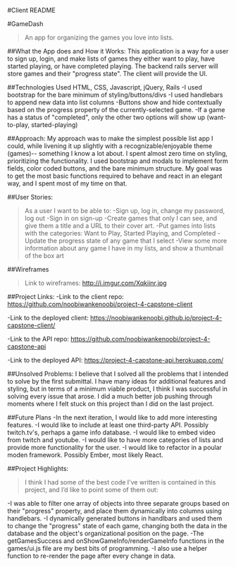 #Client README

#GameDash
>An app for organizing the games you love into lists.

##What the App does and How it Works:
This application is a way for a user to sign up, login, and make lists of games they either want to play, have started playing, or have completed playing.
The backend rails server will store games and their "progress state".
The client will provide the UI.

##Technologies Used
HTML, CSS, Javascript, jQuery, Rails
-I used bootstrap for the bare minimum of styling/buttons/divs
-I used handlebars to append new data into list columns
-Buttons show and hide contextually based on the progress property of the currently-selected game.
-If a game has a status of "completed", only the other two options will show up (want-to-play, started-playing)

##Approach:
My approach was to make the simplest possible list app I could, while livening it up slightly with a recognizable/enjoyable theme (games)-- something I know a lot about. I spent almost zero time on styling, prioritizing the functionality. I used bootstrap and modals to implement form fields, color coded buttons, and the bare minimum structure. My goal was to get the most basic functions required to behave and react in an elegant way, and I spent most of my time on that.

##User Stories:
>As a user I want to be able to:
-Sign up, log in, change my password, log out
-Sign in on sign-up
-Create games that only I can see, and give them a title and a URL to their cover art.
-Put games into lists with the categories: Want to Play, Started Playing, and Completed
-Update the progress state of any game that I select
-View some more information about any game I have in my lists, and show a thumbnail of the box art

##Wireframes
>Link to wireframes:
http://i.imgur.com/Xqkiinr.jpg

##Project Links:
-Link to the client repo: https://github.com/noobiwankenoobi/project-4-capstone-client

-Link to the deployed client: https://noobiwankenoobi.github.io/project-4-capstone-client/

-Link to the API repo: https://github.com/noobiwankenoobi/project-4-capstone-api

-Link to the deployed API: https://project-4-capstone-api.herokuapp.com/

##Unsolved Problems:
I believe that I solved all the problems that I intended to solve by the first submittal. I have many ideas for additional features and styling, but in terms of a minimum viable product, I think I was successful in solving every issue that arose. I did a much better job pushing through moments where I felt stuck on this project than I did on the last project.

##Future Plans
-In the next iteration, I would like to add more interesting features.
-I would like to include at least one third-party API. Possibly twitch.tv's, perhaps a game info database.
-I would like to embed video from twitch and youtube.
-I would like to have more categories of lists and provide more functionality for the user.
-I would like to refactor in a poular moden framework. Possibly Ember, most likely React.

##Project Highlights:
>I think I had some of the best code I've written is contained in this project, and I’d like to point some of them out:

-I was able to filter one array of objects into three separate groups based on their "progress" property, and place them dynamically into columns using handlebars.
-I dynamically generated buttons in handlbars and used them to change the "progress" state of each game, changing both the data in the database and the object's organizational position on the page.
-The getGamesSuccess and onShowGameInfo/renderGameInfo functions in the games/ui.js file are my best bits of programming.
-I also use a helper function to re-render the page after every change in data.
